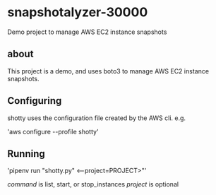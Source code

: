# snapshotalyzer-30000
Demo project to manage AWS EC2 instance snapshots

## about

This project is a demo, and uses boto3 to manage AWS EC2 instance snapshots.

## Configuring

shotty uses the configuration file created by the AWS cli. e.g.

'aws configure --profile shotty'

## Running

'pipenv run "shotty.py" <command> <--project=PROJECT>"'

*command* is list, start, or stop_instances
*project* is optional
